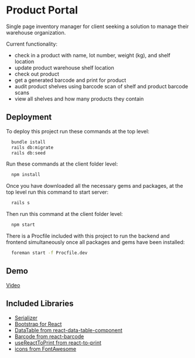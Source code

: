# Product Portal

Single page inventory manager for client seeking a solution to manage their warehouse organization. 

Current functionality: 
* check in a product with name, lot number, weight (kg), and shelf location
* update product warehouse shelf location
* check out product 
* get a generated barcode and print for product
* audit product shelves using barcode scan of shelf and product barcode scans
* view all shelves and how many products they contain


## Deployment

To deploy this project run these commands at the top level:

```bash
  bundle istall
  rails db:migrate
  rails db:seed
```
Run these commands at the client folder level:
```bash
  npm install
```
Once you have downloaded all the necessary gems and packages, at the top level run this command to start server:
```bash
  rails s
```
Then run this command at the client folder level:
```bash
  npm start
```
There is a Procfile included with this project to run the backend and frontend simultaneously once all packages and gems have been installed: 
```bash
  foreman start -f Procfile.dev
```


## Demo

[Video](https://youtu.be/pe7siYFoc2w)


## Included Libraries

 - [Serializer](https://github.com/rails-api/active_model_serializers)
 - [Bootstrap for React](https://react-bootstrap.github.io/)
 - [DataTable from react-data-table-component](https://www.npmjs.com/package/react-data-table-component)
 - [Barcode from react-barcode](https://www.npmjs.com/package/react-barcode)
 - [useReactToPrint from react-to-print](https://www.npmjs.com/package/react-to-print)
 - [icons from FontAwesome](https://fontawesome.com/icons)


